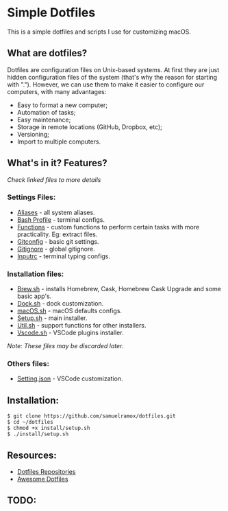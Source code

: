 
# Simple Dotfiles

This is a simple dotfiles and scripts I use for customizing macOS.

## What are dotfiles?

Dotfiles are configuration files on Unix-based systems. At first they are just hidden configuration files of the system (that's why the reason for starting with "."). However, we can use them to make it easier to configure our computers, with many advantages:

* Easy to format a new computer;
* Automation of tasks;
* Easy maintenance;
* Storage in remote locations (GitHub, Dropbox, etc);
* Versioning;
* Import to multiple computers.


## What's in it? Features?
_Check linked files to more details_

### Settings Files:

* [Aliases](.alias) - all system aliases.
* [Bash Profile](.bash_profile) - terminal configs.
* [Functions](.functions) - custom functions to perform certain tasks with more practicality. Eg: extract files.
* [Gitconfig](.gitconfig) - basic git settings.
* [Gitignore](.gitconfig) - global gitignore.
* [Inputrc](.inpurc) - terminal typing configs.

### Installation files:

* [Brew.sh](install/brew.sh) - installs Homebrew, Cask, Homebrew Cask Upgrade and some basic app's.
* [Dock.sh](install/dock.sh) - dock customization.
* [macOS.sh](install/macos.sh) - macOS defaults configs.
* [Setup.sh](install/setup.sh) - main installer.
* [Util.sh](install/util.sh) - support functions for other installers.
* [Vscode.sh](install/vscode.sh) - VSCode plugins installer.

_Note: These files may be discarded later._

### Others files:

* [Setting.json](vscode/setting.json) - VSCode customization.


## Installation:

```
$ git clone https://github.com/samuelramox/dotfiles.git
$ cd ~/dotfiles
$ chmod +x install/setup.sh
$ ./install/setup.sh
```

## Resources:

* [Dotfiles Repositories](https://dotfiles.github.io/)
* [Awesome Dotfiles](https://github.com/webpro/awesome-dotfiles)

## TODO:




